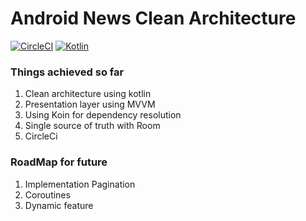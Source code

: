 # Android News Clean Architecture

[![CircleCI](https://circleci.com/gh/rakshit444/news-sample-app/tree/master.svg?style=svg)](https://circleci.com/gh/rakshit444/news-sample-app/tree/master)  [![Kotlin](https://kotlin.link/awesome-kotlin.svg)](https://circleci.com/gh/rakshit444/news-sample-app/tree/master) 

### Things achieved so far
1. Clean architecture using kotlin
2. Presentation layer using MVVM
3. Using Koin for dependency resolution
4. Single source of truth with Room
5. CircleCi

### RoadMap for future
1. Implementation Pagination
2. Coroutines
3. Dynamic feature 


